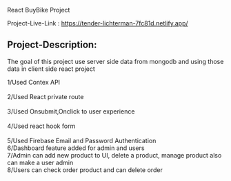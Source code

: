 React BuyBike Project<br>

Project-Live-Link : https://tender-lichterman-7fc81d.netlify.app/

<h2>Project-Description:</h2> 

<p>The goal of this project use server side data from mongodb and using those data in client side react project</P>

1/Used Contex  API<br>
<br>
2/Used React private route<br>
<br>
3/Used Onsubmit,Onclick to user experience<br>
<br>
4/Used react hook form <br>
<br>
5/Used Firebase Email and Password Authentication
<br>
6/Dashboard feature added for admin and users
<br>
7/Admin can add new product to UI, delete a product, manage product also can make a user admin
<br>
8/Users can check order product and can delete order 




